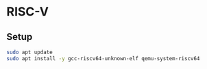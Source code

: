 # RISC-V

## Setup

```bash
sudo apt update
sudo apt install -y gcc-riscv64-unknown-elf qemu-system-riscv64
```
